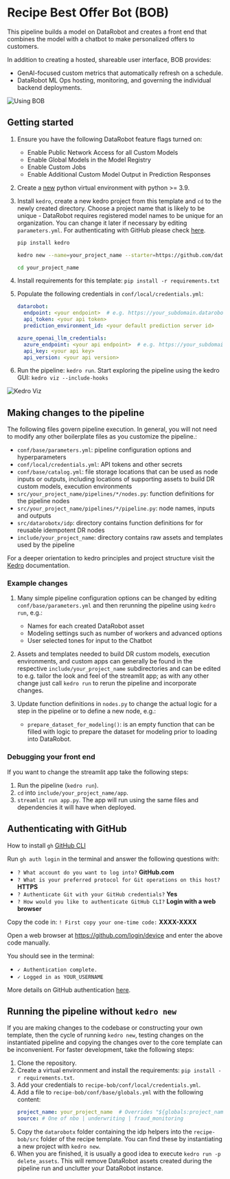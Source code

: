 # Recipe Best Offer Bot (BOB)
This pipeline builds a model on DataRobot and creates a front end that combines the model with a chatbot to make personalized offers to customers.

In addition to creating a hosted, shareable user interface, BOB provides:
* GenAI-focused custom metrics that automatically refresh on a schedule.
* DataRobot ML Ops hosting, monitoring, and governing the individual backend deployments.

![Using BOB](https://s3.amazonaws.com/datarobot_public/drx/recipe_gifs/bob_ui.gif)

## Getting started
1. Ensure you have the following DataRobot feature flags turned on:
   - Enable Public Network Access for all Custom Models
   - Enable Global Models in the Model Registry
   - Enable Custom Jobs
   - Enable Additional Custom Model Output in Prediction Responses

2. Create a [new][virtualenv-docs] python virtual environment with python >= 3.9.

3. Install `kedro`, create a new kedro project from this template and `cd` to the newly created directory.
   Choose a project name that is likely to be unique - DataRobot requires registered model names to be unique
   for an organization. You can change it later if necessary by editing `parameters.yml`. For authenticating with GitHub please check [here](#gh-auth).
   ```bash
   pip install kedro
   ```
   ```bash
   kedro new --name=your_project_name --starter=https://github.com/datarobot/recipe-bob --checkout main
   ```
   ```bash
   cd your_project_name
   ```
      
4. Install requirements for this template: `pip install -r requirements.txt`

5. Populate the following credentials in `conf/local/credentials.yml`:
   ```yaml
   datarobot:
     endpoint: <your endpoint>  # e.g. https://your_subdomain.datarobot.com/api/v2
     api_token: <your api token>
     prediction_environment_id: <your default prediction server id>

   azure_openai_llm_credentials:
     azure_endpoint: <your api endpoint>  # e.g. https://your_subdomain.openai.azure.com/
     api_key: <your api key>
     api_version: <your api version>
   ```

6. Run the pipeline: `kedro run`. Start exploring the pipeline using the kedro GUI: `kedro viz --include-hooks`

![Kedro Viz](https://s3.amazonaws.com/datarobot_public/drx/drx_gifs/kedro-viz.gif)

[virtualenv-docs]: https://docs.python.org/3/library/venv.html#creating-virtual-environments

## Making changes to the pipeline
The following files govern pipeline execution. In general, you will not need to modify
any other boilerplate files as you customize the pipeline.:

- `conf/base/parameters.yml`: pipeline configuration options and hyperparameters
- `conf/local/credentials.yml`: API tokens and other secrets
- `conf/base/catalog.yml`: file storage locations that can be used as node inputs or outputs,
  including locations of supporting assets to build DR custom models, execution environments
- `src/your_project_name/pipelines/*/nodes.py`: function definitions for the pipeline nodes
- `src/your_project_name/pipelines/*/pipeline.py`: node names, inputs and outputs
- `src/datarobotx/idp`: directory contains function definitions for for reusable idempotent DR nodes
- `include/your_project_name`: directory contains raw assets and templates used by the pipeline

For a deeper orientation to kedro principles and project structure visit the [Kedro][kedro-docs]
documentation.

[kedro-docs]: https://docs.kedro.org/en/stable/

### Example changes
1. Many simple pipeline configuration options can be changed by editing 
   `conf/base/parameters.yml` and then rerunning the pipeline using `kedro run`,
   e.g.:
   - Names for each created DataRobot asset
   - Modeling settings such as number of workers and advanced options
   - User selected tones for input to the Chatbot

2. Assets and templates needed to build DR custom models, execution environments, and
   custom apps can generally be found in the respective `include/your_project_name` subdirectories
   and can be edited to e.g. tailor the look and feel of the streamlit app; as with any
   other change just call `kedro run` to rerun the pipeline and incorporate changes.

3. Update function definitions in `nodes.py` to change the actual logic for
   a step in the pipeline or to define a new node, e.g.:
   - `prepare_dataset_for_modeling()`: is an empty function that can be filled with
     logic to prepare the dataset for modeling prior to loading into DataRobot.

### Debugging your front end
If you want to change the streamlit app take the following steps:
1. Run the pipeline (`kedro run`).
2. `cd` into `include/your_project_name/app`.
3. `streamlit run app.py`. The app will run using the same files and dependencies it will have when deployed.

## <a name="gh-auth"></a> Authenticating with GitHub
How to install `gh` [GitHub CLI][GitHub CLI-link] 

[GitHub CLI-link]: https://github.com/cli/cli

Run `gh auth login` in the terminal and answer the following questions with:
- `? What account do you want to log into?` **GitHub.com**
- `? What is your preferred protocol for Git operations on this host?` **HTTPS**
- `? Authenticate Git with your GitHub credentials?` **Yes**
- `? How would you like to authenticate GitHub CLI?` **Login with a web browser**

Copy the code in: `! First copy your one-time code:` **XXXX-XXXX**

Open a web browser at https://github.com/login/device and enter the above code manually.

You should see in the terminal:
- `✓ Authentication complete.`
- `✓ Logged in as YOUR_USERNAME`

More details on GitHub authentication [here][gh-docs].

[gh-docs]: https://docs.github.com/en/authentication/keeping-your-account-and-data-secure/about-authentication-to-github#https


## Running the pipeline without `kedro new`

If you are making changes to the codebase or constructing your own template, then the cycle of running `kedro new`, testing changes on the instantiated pipeline and copying the changes over to the core template can be inconvenient. For faster development, take the following steps:
1. Clone the repository.
2. Create a virtual environment and install the requirements: `pip install -r requirements.txt`.
3. Add your credentials to `recipe-bob/conf/local/credentials.yml`.
4. Add a file to `recipe-bob/conf/base/globals.yml` with the following content:
   ```yaml
   project_name: your_project_name  # Overrides "${globals:project_name}" in parameters.yml
   source: # One of nbo | underwriting | fraud_monitoring
   ```
5. Copy the `datarobotx` folder containing the idp helpers into the `recipe-bob/src` folder of the recipe template. You can find these by instantiating a new project with `kedro new`.
6. When you are finished, it is usually a good idea to execute `kedro run -p delete_assets`. This will remove DataRobot assets created during the pipeline run and unclutter your DataRobot instance.